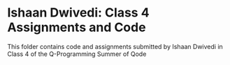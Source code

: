 # Ishaan Dwivedi: Class 4 Assignments and Code
This folder contains code and assignments submitted by Ishaan Dwivedi in Class 4 of the Q-Programming Summer of Qode